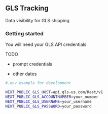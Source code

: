 
## GLS Tracking

Data visibility for GLS shipping

### Getting started

You will need your GLS API credentials

TODO

- prompt credentials

- other dates


```bash
#.env example for development

NEXT_PUBLIC_GLS_HOST=api.gls-us.com/Rest/v1
NEXT_PUBLIC_GLS_ACCOUNTNUMBER=your_number
NEXT_PUBLIC_GLS_USERNAME=your_username
NEXT_PUBLIC_GLS_PASSWORD=your_password
```
